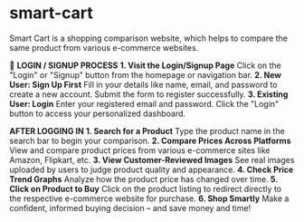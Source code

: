# smart-cart
Smart Cart is a shopping comparison website, which helps to compare the same product from various e-commerce websites.

🔐 **LOGIN / SIGNUP PROCESS**
**1. Visit the Login/Signup Page**
  Click on the "Login" or "Signup" button from the homepage or navigation bar.
**2. New User: Sign Up First**
  Fill in your details like name, email, and password to create a new account.
  Submit the form to register successfully.
**3. Existing User: Login**
  Enter your registered email and password.
  Click the "Login" button to access your personalized dashboard.

**AFTER LOGGING IN**
**1. Search for a Product**
  Type the product name in the search bar to begin your comparison.
**2. Compare Prices Across Platforms**
  View and compare product prices from various e-commerce sites like Amazon, Flipkart, etc.
**3. View Customer-Reviewed Images**
  See real images uploaded by users to judge product quality and appearance.
**4. Check Price Trend Graphs**
  Analyze how the product price has changed over time.
**5. Click on Product to Buy**
  Click on the product listing to redirect directly to the respective e-commerce website for purchase.
**6. Shop Smartly**
  Make a confident, informed buying decision – and save money and time!
